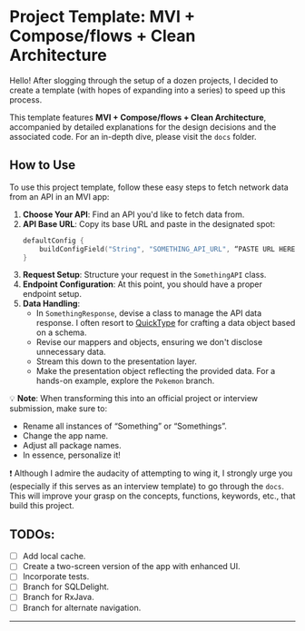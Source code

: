 # Project Template: MVI + Compose/flows + Clean Architecture

Hello! After slogging through the setup of a dozen projects, I decided to create a template (with hopes of expanding into a series) to speed up this process.

This template features **MVI + Compose/flows + Clean Architecture**, accompanied by detailed explanations for the design decisions and the associated code. For an in-depth dive, please visit the `docs` folder.

## How to Use

To use this project template, follow these easy steps to fetch network data from an API in an MVI app:

1. **Choose Your API**: Find an API you'd like to fetch data from.
2. **API Base URL**: Copy its base URL and paste in the designated spot:
    ```kotlin
    defaultConfig {
        buildConfigField("String", "SOMETHING_API_URL", “PASTE URL HERE”)
    }
    ```
3. **Request Setup**: Structure your request in the `SomethingAPI` class.
4. **Endpoint Configuration**: At this point, you should have a proper endpoint setup.
5. **Data Handling**:
   - In `SomethingResponse`, devise a class to manage the API data response. I often resort to [QuickType](https://quicktype.io/) for crafting a data object based on a schema.
   - Revise our mappers and objects, ensuring we don't disclose unnecessary data.
   - Stream this down to the presentation layer.
   - Make the presentation object reflecting the provided data. For a hands-on example, explore the `Pokemon` branch.

💡 **Note**: When transforming this into an official project or interview submission, make sure to:
- Rename all instances of “Something” or “Somethings”.
- Change the app name.
- Adjust all package names.
- In essence, personalize it!

❗ Although I admire the audacity of attempting to wing it, I strongly urge you (especially if this serves as an interview template) to go through the `docs`. This will improve your grasp on the concepts, functions, keywords, etc., that build this project.

## TODOs:

- [ ] Add local cache.
- [ ] Create a two-screen version of the app with enhanced UI.
- [ ] Incorporate tests.
- [ ] Branch for SQLDelight.
- [ ] Branch for RxJava.
- [ ] Branch for alternate navigation.

---
